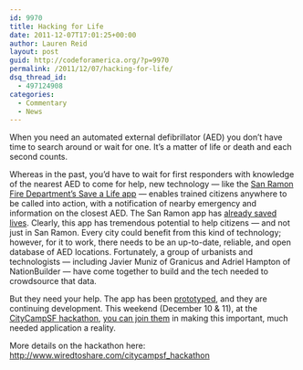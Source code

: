 ```yaml
---
id: 9970
title: Hacking for Life
date: 2011-12-07T17:01:25+00:00
author: Lauren Reid
layout: post
guid: http://codeforamerica.org/?p=9970
permalink: /2011/12/07/hacking-for-life/
dsq_thread_id:
  - 497124908
categories:
  - Commentary
  - News
---
```

[<img class="alignleft size-full wp-image-9972" title="AED" src="http://codeforamerica.org/wp-content/uploads/2011/12/AED-e1322872808153.jpg" alt="" />](http://codeforamerica.org/wp-content/uploads/2011/12/AED-e1322872808153.jpg)When you need an automated external defibrillator (AED) you don&#8217;t have time to search around or wait for one. It&#8217;s a matter of life or death and each second counts.

Whereas in the past, you&#8217;d have to wait for first responders with knowledge of the nearest AED to come for help, new technology &#8212; like the [San Ramon Fire Department&#8217;s Save a Life app](http://firedepartment.mobi/) &#8212; enables trained citizens anywhere to be called into action, with a notification of nearby emergency and information on the closest AED. The San Ramon app has [already saved lives](http://sanramon.patch.com/articles/fire-district-adds-life-saving-cpr-dispatch-to-iphone-app-makes-app-available-to-other-fire-departments). Clearly, this app has tremendous potential to help citizens &#8212; and not just in San Ramon. Every city could benefit from this kind of technology; however, for it to work, there needs to be an up-to-date, reliable, and open database of AED locations. Fortunately, a group of urbanists and technologists &#8212; including Javier Muniz of Granicus and Adriel Hampton of NationBuilder &#8212; have come together to build and the tech needed to crowdsource that data.

But they need your help. The app has been <a href="https://github.com/gov20cto/huzzah" target="_blank">prototyped</a>, and they are continuing development. This weekend (December 10 & 11), at the [CityCampSF hackathon](http://www.wiredtoshare.com/citycampsf_hackathon), [you can join them](http://www.wiredtoshare.com/open_aed_finder) in making this important, much needed application a reality.

More details on the hackathon here: <http://www.wiredtoshare.com/citycampsf_hackathon>